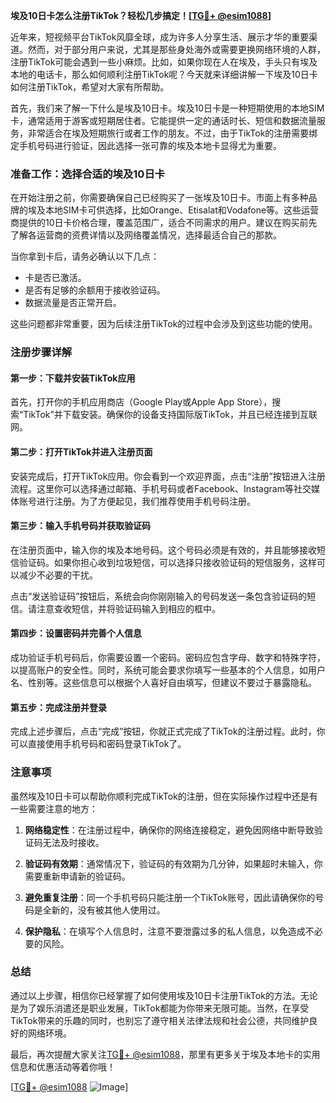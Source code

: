 **埃及10日卡怎么注册TikTok？轻松几步搞定！[[TG💪+ @esim1088](https://t.me/s/esim1088)]**

近年来，短视频平台TikTok风靡全球，成为许多人分享生活、展示才华的重要渠道。然而，对于部分用户来说，尤其是那些身处海外或需要更换网络环境的人群，注册TikTok可能会遇到一些小麻烦。比如，如果你现在人在埃及，手头只有埃及本地的电话卡，那么如何顺利注册TikTok呢？今天就来详细讲解一下埃及10日卡如何注册TikTok，希望对大家有所帮助。

首先，我们来了解一下什么是埃及10日卡。埃及10日卡是一种短期使用的本地SIM卡，通常适用于游客或短期居住者。它能提供一定的通话时长、短信和数据流量服务，非常适合在埃及短期旅行或者工作的朋友。不过，由于TikTok的注册需要绑定手机号码进行验证，因此选择一张可靠的埃及本地卡显得尤为重要。

### 准备工作：选择合适的埃及10日卡

在开始注册之前，你需要确保自己已经购买了一张埃及10日卡。市面上有多种品牌的埃及本地SIM卡可供选择，比如Orange、Etisalat和Vodafone等。这些运营商提供的10日卡价格合理，覆盖范围广，适合不同需求的用户。建议在购买前先了解各运营商的资费详情以及网络覆盖情况，选择最适合自己的那款。

当你拿到卡后，请务必确认以下几点：
- 卡是否已激活。
- 是否有足够的余额用于接收验证码。
- 数据流量是否正常开启。

这些问题都非常重要，因为后续注册TikTok的过程中会涉及到这些功能的使用。

### 注册步骤详解

#### 第一步：下载并安装TikTok应用

首先，打开你的手机应用商店（Google Play或Apple App Store），搜索“TikTok”并下载安装。确保你的设备支持国际版TikTok，并且已经连接到互联网。

#### 第二步：打开TikTok并进入注册页面

安装完成后，打开TikTok应用。你会看到一个欢迎界面，点击“注册”按钮进入注册流程。这里你可以选择通过邮箱、手机号码或者Facebook、Instagram等社交媒体账号进行注册。为了方便起见，我们推荐使用手机号码注册。

#### 第三步：输入手机号码并获取验证码

在注册页面中，输入你的埃及本地号码。这个号码必须是有效的，并且能够接收短信验证码。如果你担心收到垃圾短信，可以选择只接收验证码的短信服务，这样可以减少不必要的干扰。

点击“发送验证码”按钮后，系统会向你刚刚输入的号码发送一条包含验证码的短信。请注意查收短信，并将验证码输入到相应的框中。

#### 第四步：设置密码并完善个人信息

成功验证手机号码后，你需要设置一个密码。密码应包含字母、数字和特殊字符，以提高账户的安全性。同时，系统可能会要求你填写一些基本的个人信息，如用户名、性别等。这些信息可以根据个人喜好自由填写，但建议不要过于暴露隐私。

#### 第五步：完成注册并登录

完成上述步骤后，点击“完成”按钮，你就正式完成了TikTok的注册过程。此时，你可以直接使用手机号码和密码登录TikTok了。

### 注意事项

虽然埃及10日卡可以帮助你顺利完成TikTok的注册，但在实际操作过程中还是有一些需要注意的地方：

1. **网络稳定性**：在注册过程中，确保你的网络连接稳定，避免因网络中断导致验证码无法及时接收。
   
2. **验证码有效期**：通常情况下，验证码的有效期为几分钟，如果超时未输入，你需要重新申请新的验证码。

3. **避免重复注册**：同一个手机号码只能注册一个TikTok账号，因此请确保你的号码是全新的，没有被其他人使用过。

4. **保护隐私**：在填写个人信息时，注意不要泄露过多的私人信息，以免造成不必要的风险。

### 总结

通过以上步骤，相信你已经掌握了如何使用埃及10日卡注册TikTok的方法。无论是为了娱乐消遣还是职业发展，TikTok都能为你带来无限可能。当然，在享受TikTok带来的乐趣的同时，也别忘了遵守相关法律法规和社会公德，共同维护良好的网络环境。

最后，再次提醒大家关注[TG💪+ @esim1088](https://t.me/s/esim1088)，那里有更多关于埃及本地卡的实用信息和优惠活动等着你哦！

[[TG💪+ @esim1088](https://t.me/s/esim1088) ![Image](https://i.postimg.cc/4NQfJmqS/Snipaste-2025-05-13-00-14-12.png)]